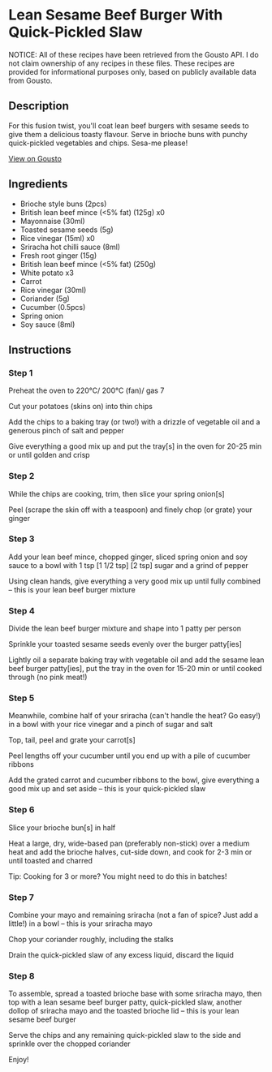 # Lean Sesame Beef Burger With Quick-Pickled Slaw

NOTICE: All of these recipes have been retrieved from the Gousto API. I do not claim ownership of any recipes in these files. These recipes are provided for informational purposes only, based on publicly available data from Gousto.

## Description

For this fusion twist, you'll coat lean beef burgers with sesame seeds to give them a delicious toasty flavour. Serve in brioche buns with punchy quick-pickled vegetables and chips. Sesa-me please!

[View on Gousto](https://www.gousto.co.uk/recipes/cookbook/sesame-lean-beef-burger-pickled-slaw-chips)

## Ingredients

- Brioche style buns (2pcs)
- British lean beef mince (<5% fat) (125g) x0
- Mayonnaise (30ml)
- Toasted sesame seeds (5g)
- Rice vinegar (15ml) x0
- Sriracha hot chilli sauce (8ml)
- Fresh root ginger (15g)
- British lean beef mince (<5% fat) (250g)
- White potato x3
- Carrot
- Rice vinegar (30ml)
- Coriander (5g)
- Cucumber (0.5pcs)
- Spring onion
- Soy sauce (8ml)

## Instructions


### Step 1

Preheat the oven to 220°C/ 200°C (fan)/ gas 7

Cut your potatoes (skins on) into thin chips

Add the chips to a baking tray (or two!) with a drizzle of vegetable oil and a generous pinch of salt and pepper

Give everything a good mix up and put the tray[s] in the oven for 20-25 min or until golden and crisp


### Step 2

While the chips are cooking, trim, then slice your spring onion[s]

Peel (scrape the skin off with a teaspoon) and finely chop (or grate) your ginger


### Step 3

Add your lean beef mince, chopped ginger, sliced spring onion and soy sauce to a bowl with 1 tsp <span class="text-purple">[1 1/2 tsp]</span> <span class="text-danger">[2 tsp] </span>sugar and a grind of pepper

Using clean hands, give everything a very good mix up until fully combined – this is your lean beef burger mixture


### Step 4

Divide the lean beef burger mixture and shape into 1 patty per person

Sprinkle your toasted sesame seeds evenly over the burger patty[ies]

Lightly oil a separate baking tray with vegetable oil and add the sesame lean beef burger patty[ies], put the tray in the oven for 15-20 min or until cooked through (no pink meat!)


### Step 5

Meanwhile, combine half of your sriracha (can't handle the heat? Go easy!) in a bowl with your rice vinegar and a pinch of sugar and salt

Top, tail, peel and grate your carrot[s]

Peel lengths off your cucumber until you end up with a pile of cucumber ribbons

Add the grated carrot and cucumber ribbons to the bowl, give everything a good mix up and set aside – this is your quick-pickled slaw


### Step 6

Slice your brioche bun[s] in half

Heat a large, dry, wide-based pan (preferably non-stick) over a medium heat and add the brioche halves, cut-side down, and cook for 2-3 min or until toasted and charred

Tip: Cooking for 3 or more? You might need to do this in batches!


### Step 7

Combine your mayo and remaining sriracha (not a fan of spice? Just add a little!) in a bowl – this is your sriracha mayo

Chop your coriander roughly, including the stalks

Drain the quick-pickled slaw of any excess liquid, discard the liquid

### Step 8

To assemble, spread a toasted brioche base with some sriracha mayo, then top with a lean sesame beef burger patty, quick-pickled slaw, another dollop of sriracha mayo and the toasted brioche lid – this is your lean sesame beef burger

Serve the chips and any remaining quick-pickled slaw to the side and sprinkle over the chopped coriander

Enjoy!


